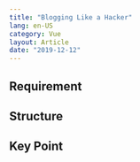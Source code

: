 ```yaml
---
title: "Blogging Like a Hacker"
lang: en-US
category: Vue
layout: Article
date: "2019-12-12"
---
```


## Requirement

## Structure

## Key Point